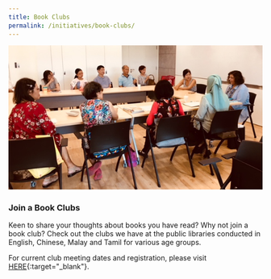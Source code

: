 ```yaml
---
title: Book Clubs
permalink: /initiatives/book-clubs/
---
```


![banner book clubs](\images\Next-Chapter_Meira-Chand.jpg)

### Join a Book Clubs

Keen to share your thoughts about books you have read? Why not join a book club? Check out the clubs we have at the public libraries conducted in English, Chinese, Malay and Tamil for various age groups.

For current club meeting dates and registration, please visit [HERE](http://www.nlb.gov.sg/golibrary){:target="_blank"}.

